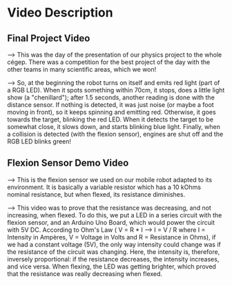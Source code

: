 Video Description
=================


 Final Project Video
 -------------------

--> This was the day of the presentation of our physics project to the whole cégep. There was a competition for the best project of the day with the other teams in many scientific areas, which we won! 

--> So, at the beginning the robot turns on itself and emits red light (part of a RGB LED). When it spots something within 70cm, it stops, does a little light show (a "chenillard"); after 1.5 seconds, another reading is done with the distance sensor. If nothing is detected, it was just noise (or maybe a foot moving in front), so it keeps spinning and emitting red. Otherwise, it goes towards the target, blinking the red LED. When it detects the target to be somewhat close, it slows down, and starts blinking blue light. Finally, when a collision is detected (with the flexion sensor), engines are shut off and the RGB LED blinks green!





 Flexion Sensor Demo Video
 -------------------------

--> This is the flexion sensor we used on our mobile robot adapted to its environment. It is basically a variable resistor which has a 10 kOhms nominal resistance, but when flexed, its resistance diminishes.

--> This video was to prove that the resistance was decreasing, and not increasing, when flexed. To do this, we put a LED in a series circuit with the flexion sensor, and an Arduino Uno Board, which would power the circuit with 5V DC. According to Ohm's Law ( V = R * I --> I = V / R where I = Intensity in Ampères, V = Voltage in Volts and R = Resistance in Ohms), if we had a constant voltage (5V), the only way intensity could change was if the resistance of the circuit was changing. Here, the intensity is, therefore, inversely proportional: if the resistance decreases, the intensity increases, and vice versa. When flexing, the LED was getting brighter, which proved that the resistance was really decreasing when flexed.

